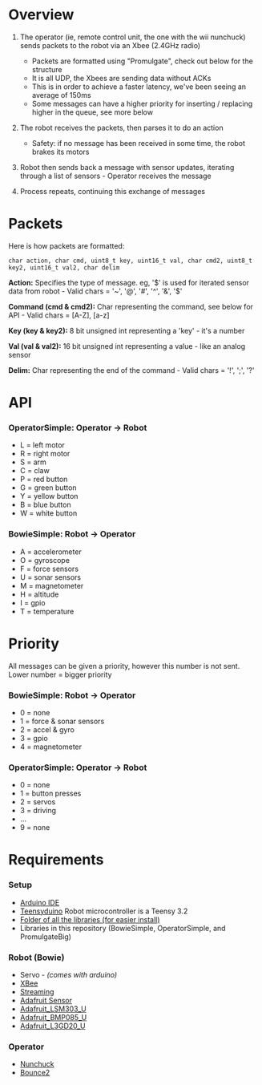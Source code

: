 # Overview

1. The operator (ie, remote control unit, the one with the wii nunchuck) sends packets to the robot via an Xbee (2.4GHz radio)
    * Packets are formatted using "Promulgate", check out below for the structure
    * It is all UDP, the Xbees are sending data without ACKs
    * This is in order to achieve a faster latency, we've been seeing an average of 150ms
    * Some messages can have a higher priority for inserting / replacing higher in the queue, see more below

2. The robot receives the packets, then parses it to do an action
    * Safety: if no message has been received in some time, the robot brakes its motors

3. Robot then sends back a message with sensor updates, iterating through a list of sensors - Operator receives the message

4. Process repeats, continuing this exchange of messages


# Packets

Here is how packets are formatted:

`char action, char cmd, uint8_t key, uint16_t val, char cmd2, uint8_t key2, uint16_t val2, char delim`

**Action:** Specifies the type of message. eg, '$' is used for iterated sensor data from robot - Valid chars = '~', '@', '#', '^', '&', '$'

**Command (cmd & cmd2):** Char representing the command, see below for API - Valid chars = [A-Z], [a-z]

**Key (key & key2):** 8 bit unsigned int representing a 'key' - it's a number

**Val (val & val2):** 16 bit unsigned int representing a value - like an analog sensor

**Delim:** Char representing the end of the command - Valid chars = '!', ';', '?'


# API

### OperatorSimple: Operator -> Robot
- L = left motor
- R = right motor
- S = arm
- C = claw
- P = red button
- G = green button
- Y = yellow button
- B = blue button
- W = white button

### BowieSimple: Robot -> Operator
- A = accelerometer
- O = gyroscope
- F = force sensors
- U = sonar sensors
- M = magnetometer
- H = altitude
- I = gpio
- T = temperature


# Priority

All messages can be given a priority, however this number is not sent. Lower number = bigger priority

### BowieSimple: Robot -> Operator
- 0 = none
- 1 = force & sonar sensors
- 2 = accel & gyro
- 3 = gpio
- 4 = magnetometer

### OperatorSimple: Operator -> Robot
- 0 = none
- 1 = button presses
- 2 = servos
- 3 = driving
- ...
- 9 = none


# Requirements

### Setup
- [Arduino IDE](https://www.arduino.cc/en/Main/Software)
- [Teensyduino](https://www.pjrc.com/teensy/teensyduino.html) Robot microcontroller is a Teensy 3.2
- [Folder of all the libraries (for easier install)](https://drive.google.com/open?id=0B2b0J3sadfPxcGZVVjhFRGUwLUU)
- Libraries in this repository (BowieSimple, OperatorSimple, and PromulgateBig)

### Robot (Bowie)
- Servo - _(comes with arduino)_
- [XBee](https://github.com/andrewrapp/xbee-arduino)
- [Streaming](http://arduiniana.org/libraries/streaming/)
- [Adafruit Sensor](https://github.com/adafruit/Adafruit_Sensor)
- [Adafruit_LSM303_U](https://github.com/adafruit/Adafruit_LSM303DLHC)
- [Adafruit_BMP085_U](https://github.com/adafruit/Adafruit_BMP085_Unified)
- [Adafruit_L3GD20_U](https://github.com/adafruit/Adafruit_L3GD20_U)

### Operator
- [Nunchuck](https://github.com/GabrielBianconi/ArduinoNunchuk)
- [Bounce2](https://github.com/thomasfredericks/Bounce2)

